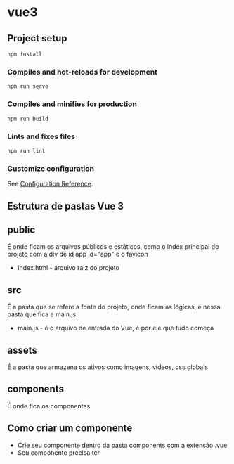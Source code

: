 # vue3

## Project setup
```
npm install
```

### Compiles and hot-reloads for development
```
npm run serve
```

### Compiles and minifies for production
```
npm run build
```

### Lints and fixes files
```
npm run lint
```

### Customize configuration
See [Configuration Reference](https://cli.vuejs.org/config/).


## Estrutura de pastas Vue 3

## public
É onde ficam os arquivos públicos e estáticos, como o index principal do projeto com a div de id app id="app" e o favicon
* index.html - arquivo raiz do projeto

## src
É a pasta que se refere a fonte do projeto, onde ficam as lógicas, é nessa pasta que fica a main.js.
* main.js - é o arquivo de entrada do Vue, é por ele que tudo começa

## assets
É a pasta que armazena os ativos como imagens, videos, css globais

## components
É onde fica os componentes

## Como criar um componente

* Crie seu componente dentro da pasta components com a extensão .vue
* Seu componente precisa ter <template> <script> <style>

## Como importar um component dentro do outro

* No <template> chame o componente assim <NomeDoComponente/>
* No <scrip> importe ele assim import NomeDoComponente from './components/NomeDoComponente.vue'
* Ainda no <script> no export que representa o objeto de itens do componente exporte ele assim export default { components: { NomeDoComponente } }

## Diretivas

* As diretivas são as instruções que o vue da para os elementos HTML e os componentes e elas começam com v-

## Diretivas condicionais

* v-show - é para exibição, se for false o elemento vai existir, mas ele vai adicionar display none

* v-if - também é para exibição, se for false ele vai remover o elemento da DOM

* v-else-if - quando a condição dele for verdadeira ele irá exibir

* v-else - quando não for nenhuma das condições do if ou else if ele irá exibir

## Diretiva bind

* É utilizado para acessar itens do objeto dinamicamente, por exemplo para adicionar uma url de imagem que será retornado pela api v-bind:src="obj.url", mas você pode utilizar somente : no lugar o v-bind

## Diretiva v-model

* É utilizado para alterar o valor da variável pelos 2 atuadores, como uma via de mão dupla

## Diretiva de evento v-on

* É utilizado para chamar funções em um elemento HTML, vc pode substituir a diretiva v-on:click="nomeDaFuncao()" por @click="nomeDaFuncao()"
* Para identificar um evento você pode utilizar no parâmetro da função a variável $evt funcao($evt)
* Você pode modificar o comportamento do envento, como o de submit por exemplo, segue o <a href="https://vuejs.org/guide/essentials/event-handling.html" target="_blank">Link</a>
* Para adicionar eventos de mouse use @mouseover="passouMouse"
* Para utilizar eventos de click use @keyup.enter="apertouEnter", segue o <a href="https://vuejs.org/guide/essentials/event-handling.html#key-modifiers" target="_blank">Link</a>

## Variáveis

* Para criar uma variável você vai adicionar o objeto de conteúdo do componente a função data(){ return { variavel: 'valor da variavel' } }
